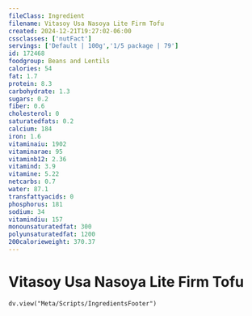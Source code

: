 ```yaml
---
fileClass: Ingredient
filename: Vitasoy Usa Nasoya Lite Firm Tofu
created: 2024-12-21T19:27:02-06:00
cssclasses: ['nutFact']
servings: ['Default | 100g','1/5 package | 79']
id: 172468
foodgroup: Beans and Lentils
calories: 54
fat: 1.7
protein: 8.3
carbohydrate: 1.3
sugars: 0.2
fiber: 0.6
cholesterol: 0
saturatedfats: 0.2
calcium: 184
iron: 1.6
vitaminaiu: 1902
vitaminarae: 95
vitaminb12: 2.36
vitamind: 3.9
vitamine: 5.22
netcarbs: 0.7
water: 87.1
transfattyacids: 0
phosphorus: 181
sodium: 34
vitamindiu: 157
monounsaturatedfat: 300
polyunsaturatedfat: 1200
200calorieweight: 370.37
---
```


# Vitasoy Usa Nasoya Lite Firm Tofu

```dataviewjs
dv.view("Meta/Scripts/IngredientsFooter")
```